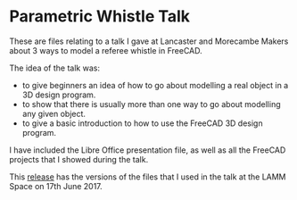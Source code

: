 # Parametric Whistle Talk

These are files relating to a talk I gave at Lancaster and Morecambe Makers about 3 ways to model a referee whistle in FreeCAD.

The idea of the talk was:

  * to give beginners an idea of how to go about modelling a real object in a 3D design program.
  * to show that there is usually more than one way to go about modelling any given object.
  * to give a basic introduction to how to use the FreeCAD 3D design program.

I have included the Libre Office presentation file, as well as all the FreeCAD projects that I showed during the talk.

This [release](https://github.com/highfellow/parametric-whistle-talk/releases/tag/files-from-talk-17-6-2017) has the versions of the files that I used in the talk at the LAMM Space on 17th June 2017.
